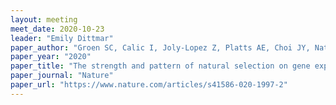 ```yaml
---
layout: meeting
meet_date: 2020-10-23
leader: "Emily Dittmar"
paper_author: "Groen SC, Calic I, Joly-Lopez Z, Platts AE, Choi JY, Natividad M, Dorph K, Mauck III WM, Bracken B, Cabral CLU, Kumar A, Torres RO, Satija R, Vergara G, Henry A, Franks SJ, Purugganan MD"
paper_year: "2020"
paper_title: "The strength and pattern of natural selection on gene expression in rice"
paper_journal: "Nature"
paper_url: "https://www.nature.com/articles/s41586-020-1997-2"
---
```

